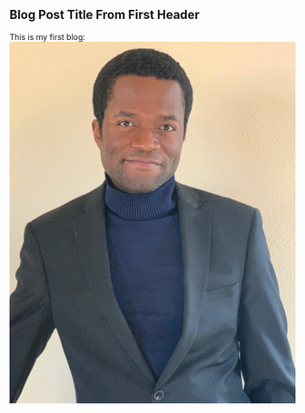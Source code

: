 ## Blog Post Title From First Header

This is my first blog:
![get_globus](https://github.com/ktagen-sudo/ktagen-sudo.github.io/blob/main/_posts/Kevin_Fotso.png)


